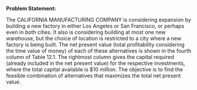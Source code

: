 

**Problem Statement:**

The CALIFORNIA MANUFACTURING COMPANY is considering expansion by building a new factory in either Los Angeles or San Francisco, or perhaps even in both cities. It also is considering building at most one new warehouse, but the choice of location is restricted to a city where a new factory is being built. The net present value (total profitability considering the time value of money) of each of these alternatives is shown in the fourth column of Table 12.1. The rightmost column gives the capital required (already included in the net present value) for the respective investments, where the total capital available is $10 million. The objective is to find the feasible combination of alternatives that maximizes the total net present value.
